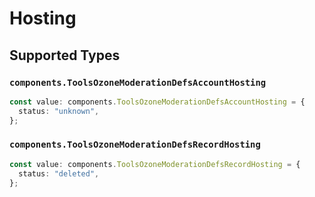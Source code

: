 # Hosting


## Supported Types

### `components.ToolsOzoneModerationDefsAccountHosting`

```typescript
const value: components.ToolsOzoneModerationDefsAccountHosting = {
  status: "unknown",
};
```

### `components.ToolsOzoneModerationDefsRecordHosting`

```typescript
const value: components.ToolsOzoneModerationDefsRecordHosting = {
  status: "deleted",
};
```

